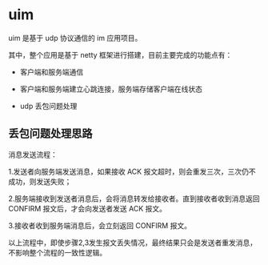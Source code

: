 # uim
uim 是基于 udp 协议通信的 im 应用项目。

其中，整个应用是基于 netty 框架进行搭建，目前主要完成的功能点有：

- 客户端和服务端通信
  
- 客户端和服务端建立心跳连接，服务端存储客户端在线状态

- udp 丢包问题处理

## 丢包问题处理思路

消息发送流程：

1.发送者向服务端发送消息，如果接收 ACK 报文超时，则会重发三次，三次仍不成功，则发送失败；

2.服务端接收到发送者消息后，会将消息转发给接收者。直到接收者收到消息返回 CONFIRM 报文后，才会向发送者发送 ACK 报文。

3.接收者收到服务端消息后，会立刻返回 CONFIRM 报文。

以上流程中，即使步骤2,3发生报文丢失情况，最终结果只会是发送者重发消息，不影响整个流程的一致性逻辑。



